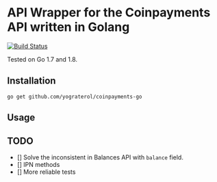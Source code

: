 # API Wrapper for the Coinpayments API written in Golang

[![Build Status](https://travis-ci.org/yograterol/coinpayments-go.svg?branch=master)](https://travis-ci.org/yograterol/coinpayments-go)

Tested on Go 1.7 and 1.8.

## Installation

`go get github.com/yograterol/coinpayments-go`

## Usage


## TODO

- [] Solve the inconsistent in Balances API with `balance` field.
- [] IPN methods
- [] More reliable tests
